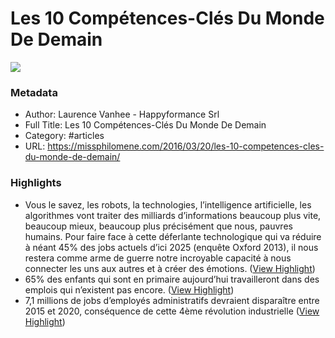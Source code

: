 # Les 10 Compétences-Clés Du Monde De Demain

![](https://readwise-assets.s3.amazonaws.com/static/images/article3.5c705a01b476.png)

### Metadata

- Author: Laurence Vanhee - Happyformance Srl
- Full Title: Les 10 Compétences-Clés Du Monde De Demain
- Category: #articles
- URL: https://missphilomene.com/2016/03/20/les-10-competences-cles-du-monde-de-demain/

### Highlights

- Vous le savez, les robots, la technologies, l’intelligence artificielle, les algorithmes vont traiter des milliards d’informations beaucoup plus vite, beaucoup mieux, beaucoup plus précisément que nous, pauvres humains. Pour faire face à cette déferlante technologique qui va réduire à néant 45% des jobs actuels d’ici 2025 (enquête Oxford 2013), il nous restera comme arme de guerre notre incroyable capacité à nous connecter les uns aux autres et à créer des émotions. ([View Highlight](https://instapaper.com/read/719557991/2629852))
- 65% des enfants qui sont en primaire aujourd’hui travailleront dans des emplois qui n’existent pas encore. ([View Highlight](https://instapaper.com/read/719557991/2629853))
- 7,1 millions de jobs d’employés administratifs devraient disparaître entre 2015 et 2020, conséquence de cette 4ème révolution industrielle ([View Highlight](https://instapaper.com/read/719557991/2629854))
